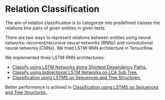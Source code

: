 # Relation Classification 

The aim of relation classification is to categorize into predefined classes the relations btw pairs of given entities in given texts. 

There are two ways to represent relations between entities using neural networks: recurrent/recursive neural networks (RNNs) and convolutional neural networks (CNNs). We tried LSTM-RNN architecture in Tensorflow.

We implemented three LSTM-RNN architectures:
* [Classify using LSTM Networks along Shortest Dependency Paths.](https://github.com/Sshanu/Relation-Classification/tree/master/LCA%20Shortest%20Path)
* [Classify using bidirectional LSTM Networks on LCA Sub Tree.](https://github.com/Sshanu/Relation-Classification/tree/master/LCA%20SubTree)
* [Classification using LSTMS on Sequences and Tree Structures.](https://github.com/Sshanu/Relation-Classification/tree/master/LSTM%20Seq%20and%20Tree)

Better performance is achived in [Classification using LSTMS on Sequences and Tree Structures.](https://github.com/Sshanu/Relation-Classification/tree/master/LSTM%20Seq%20and%20Tree).
